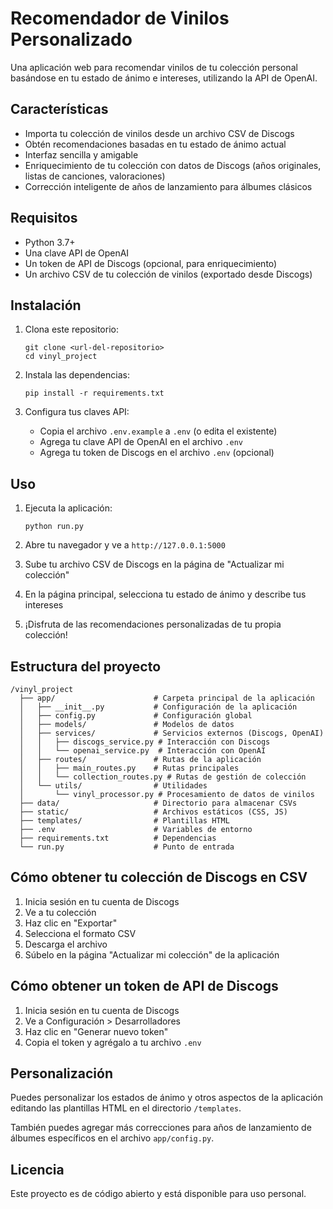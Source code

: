 # Recomendador de Vinilos Personalizado

Una aplicación web para recomendar vinilos de tu colección personal basándose en tu estado de ánimo e intereses, utilizando la API de OpenAI.

## Características

- Importa tu colección de vinilos desde un archivo CSV de Discogs
- Obtén recomendaciones basadas en tu estado de ánimo actual
- Interfaz sencilla y amigable
- Enriquecimiento de tu colección con datos de Discogs (años originales, listas de canciones, valoraciones)
- Corrección inteligente de años de lanzamiento para álbumes clásicos

## Requisitos

- Python 3.7+
- Una clave API de OpenAI
- Un token de API de Discogs (opcional, para enriquecimiento)
- Un archivo CSV de tu colección de vinilos (exportado desde Discogs)

## Instalación

1. Clona este repositorio:
   ```
   git clone <url-del-repositorio>
   cd vinyl_project
   ```

2. Instala las dependencias:
   ```
   pip install -r requirements.txt
   ```

3. Configura tus claves API:
   - Copia el archivo `.env.example` a `.env` (o edita el existente)
   - Agrega tu clave API de OpenAI en el archivo `.env`
   - Agrega tu token de Discogs en el archivo `.env` (opcional)

## Uso

1. Ejecuta la aplicación:
   ```
   python run.py
   ```

2. Abre tu navegador y ve a `http://127.0.0.1:5000`

3. Sube tu archivo CSV de Discogs en la página de "Actualizar mi colección"

4. En la página principal, selecciona tu estado de ánimo y describe tus intereses

5. ¡Disfruta de las recomendaciones personalizadas de tu propia colección!

## Estructura del proyecto

```
/vinyl_project
  ├── app/                      # Carpeta principal de la aplicación
  │   ├── __init__.py           # Configuración de la aplicación
  │   ├── config.py             # Configuración global
  │   ├── models/               # Modelos de datos
  │   ├── services/             # Servicios externos (Discogs, OpenAI)
  │   │   ├── discogs_service.py # Interacción con Discogs
  │   │   └── openai_service.py  # Interacción con OpenAI
  │   ├── routes/               # Rutas de la aplicación
  │   │   ├── main_routes.py    # Rutas principales
  │   │   └── collection_routes.py # Rutas de gestión de colección
  │   └── utils/                # Utilidades
  │       └── vinyl_processor.py # Procesamiento de datos de vinilos
  ├── data/                     # Directorio para almacenar CSVs
  ├── static/                   # Archivos estáticos (CSS, JS)
  ├── templates/                # Plantillas HTML
  ├── .env                      # Variables de entorno
  ├── requirements.txt          # Dependencias
  └── run.py                    # Punto de entrada
```

## Cómo obtener tu colección de Discogs en CSV

1. Inicia sesión en tu cuenta de Discogs
2. Ve a tu colección
3. Haz clic en "Exportar"
4. Selecciona el formato CSV
5. Descarga el archivo
6. Súbelo en la página "Actualizar mi colección" de la aplicación

## Cómo obtener un token de API de Discogs

1. Inicia sesión en tu cuenta de Discogs
2. Ve a Configuración > Desarrolladores
3. Haz clic en "Generar nuevo token"
4. Copia el token y agrégalo a tu archivo `.env`

## Personalización

Puedes personalizar los estados de ánimo y otros aspectos de la aplicación editando las plantillas HTML en el directorio `/templates`.

También puedes agregar más correcciones para años de lanzamiento de álbumes específicos en el archivo `app/config.py`.

## Licencia

Este proyecto es de código abierto y está disponible para uso personal. 